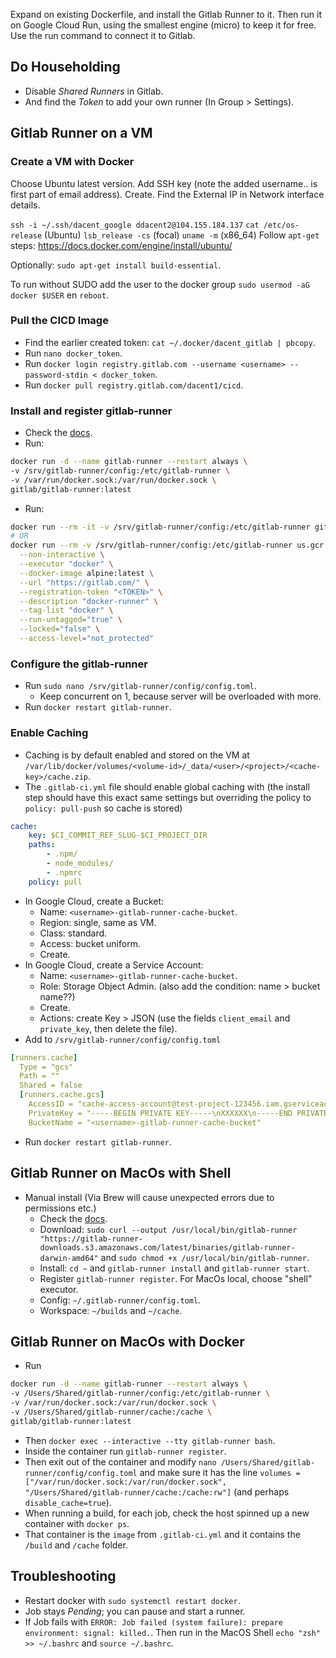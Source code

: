 Expand on existing Dockerfile, and install the Gitlab Runner to it.
Then run it on Google Cloud Run, using the smallest engine (micro) to keep it for free.
Use the run command to connect it to Gitlab.

## Do Householding

- Disable *Shared Runners* in Gitlab.
- And find the *Token* to add your own runner (In Group > Settings).

## Gitlab Runner on a VM
### Create a VM with Docker

Choose Ubuntu latest version.
Add SSH key (note the added username.. is first part of email address).
Create.
Find the External IP in Network interface details.

`ssh -i ~/.ssh/dacent_google ddacent2@104.155.184.137`
`cat /etc/os-release` (Ubuntu)
`lsb_release -cs` (focal)
`uname -m` (x86_64)
Follow `apt-get` steps: https://docs.docker.com/engine/install/ubuntu/

Optionally: `sudo apt-get install build-essential`.

To run without SUDO add the user to the docker group `sudo usermod -aG docker $USER` en `reboot`.

### Pull the CICD Image
- Find the earlier created token: `cat ~/.docker/dacent_gitlab | pbcopy`.
- Run `nano docker_token`.
- Run `docker login registry.gitlab.com --username <username> --password-stdin < docker_token`.
- Run `docker pull registry.gitlab.com/dacent1/cicd`.

### Install and register gitlab-runner

- Check the [docs](https://docs.gitlab.com/runner/install/docker.html).
- Run:
```bash
docker run -d --name gitlab-runner --restart always \
-v /srv/gitlab-runner/config:/etc/gitlab-runner \
-v /var/run/docker.sock:/var/run/docker.sock \
gitlab/gitlab-runner:latest
```
- Run:
```bash
docker run --rm -it -v /srv/gitlab-runner/config:/etc/gitlab-runner gitlab/gitlab-runner register
# OR
docker run --rm -v /srv/gitlab-runner/config:/etc/gitlab-runner us.gcr.io/dacent-cicd/dacent-cicd register \
  --non-interactive \
  --executor "docker" \
  --docker-image alpine:latest \
  --url "https://gitlab.com/" \
  --registration-token "<TOKEN>" \
  --description "docker-runner" \
  --tag-list "docker" \
  --run-untagged="true" \
  --locked="false" \
  --access-level="not_protected"
```

### Configure the gitlab-runner

- Run `sudo nano /srv/gitlab-runner/config/config.toml`.
    - Keep concurrent on 1, because server will be overloaded with more.
- Run `docker restart gitlab-runner`.

### Enable Caching

- Caching is by default enabled and stored on the VM at `/var/lib/docker/volumes/<volume-id>/_data/<user>/<project>/<cache-key>/cache.zip`.
- The `.gitlab-ci.yml` file should enable global caching with (the install step should have this exact same settings but overriding the policy to `policy: pull-push` so cache is stored)
```yml
cache:
    key: $CI_COMMIT_REF_SLUG-$CI_PROJECT_DIR
    paths:
        - .npm/
        - node_modules/
        - .npmrc
    policy: pull
```
- In Google Cloud, create a Bucket:
  - Name: `<username>-gitlab-runner-cache-bucket`.
  - Region: single, same as VM.
  - Class: standard.
  - Access: bucket uniform.
  - Create.
- In Google Cloud, create a Service Account:
  - Name: `<username>-gitlab-runner-cache-bucket`.
  - Role: Storage Object Admin. (also add the condition: name > bucket name??)
  - Create.
  - Actions: create Key > JSON (use the fields `client_email` and `private_key`, then delete the file).
- Add to `/srv/gitlab-runner/config/config.toml`
```yaml
[runners.cache]
  Type = "gcs"
  Path = ""
  Shared = false
  [runners.cache.gcs]
    AccessID = "cache-access-account@test-project-123456.iam.gserviceaccount.com"
    PrivateKey = "-----BEGIN PRIVATE KEY-----\nXXXXXX\n-----END PRIVATE KEY-----\n"
    BucketName = "<username>-gitlab-runner-cache-bucket"
```
- Run `docker restart gitlab-runner`.

## Gitlab Runner on MacOs with Shell

- Manual install (Via Brew will cause unexpected errors due to permissions etc.)
  - Check the [docs](https://docs.gitlab.com/runner/install/osx.html).
  - Download: `sudo curl --output /usr/local/bin/gitlab-runner "https://gitlab-runner-downloads.s3.amazonaws.com/latest/binaries/gitlab-runner-darwin-amd64"` and `sudo chmod +x /usr/local/bin/gitlab-runner`.
  - Install: `cd ~` and `gitlab-runner install` and `gitlab-runner start`.
  - Register `gitlab-runner register`. For MacOs local, choose "shell" executor.
  - Config: `~/.gitlab-runner/config.toml`.
  - Workspace: `~/builds` and `~/cache`.

## Gitlab Runner on MacOs with Docker
- Run
```bash
docker run -d --name gitlab-runner --restart always \
-v /Users/Shared/gitlab-runner/config:/etc/gitlab-runner \
-v /var/run/docker.sock:/var/run/docker.sock \
-v /Users/Shared/gitlab-runner/cache:/cache \
gitlab/gitlab-runner:latest
```
- Then `docker exec --interactive --tty gitlab-runner bash`.
- Inside the container run `gitlab-runner register`.
- Then exit out of the container and modify `nano /Users/Shared/gitlab-runner/config/config.toml` and make sure it has the line `volumes = ["/var/run/docker.sock:/var/run/docker.sock", "/Users/Shared/gitlab-runner/cache:/cache:rw"]` (and perhaps `disable_cache=true`).
- When running a build, for each job, check the host spinned up a new container with `docker ps`.
- That container is the `image` from `.gitlab-ci.yml` and it contains the `/build` and `/cache` folder.

## Troubleshooting
- Restart docker with `sudo systemctl restart docker`.
- Job stays *Pending*; you can pause and start a runner.
- If Job fails with `ERROR: Job failed (system failure): prepare environment: signal: killed.`. Then run in the MacOS Shell `echo "zsh" >> ~/.bashrc` and `source ~/.bashrc`.
